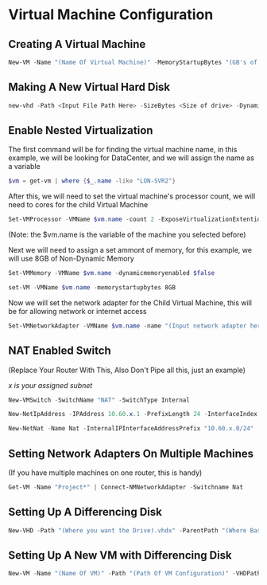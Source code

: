 # Virtual Machine Configuration

## Creating A Virtual Machine

```Powershell
New-VM -Name "(Name Of Virtual Machine)" -MemoryStartupBytes "(GB's of memory)" -SwitchName "(Your Virtual Network Adapter)" -Path "(Virtual Machine Configuration Storage Path)" -Generation 2
```

## Making A New Virtual Hard Disk
```Powershell
new-vhd -Path <Input File Path Here> -SizeBytes <Size of drive> -Dynamic <Can be Fixed, Differential>
```

## Enable Nested Virtualization

The first command will be for finding the virtual machine name, in this example, we will be looking for DataCenter, and we will assign the name as a variable

```Powershell
$vm = get-vm | where {$_.name -like "LON-SVR2"}
```

After this, we will need to set the virtual machine's processor count, we will need to cores for the child Virtual Machine

```Powershell
Set-VMProcessor -VMName $vm.name -count 2 -ExposeVirtualizationExtentions $true
```

(Note: the $vm.name is the variable of the machine you selected before)

Next we will need to assign a set ammont of memory, for this example, we will use 8GB of Non-Dynamic Memory

```Powershell
Set-VMMemory -VMName $vm.name -dynamicmemoryenabled $false
```
```Powershell
set-VM -VMName $vm.name -memorystartupbytes 8GB
```

Now we will set the network adapter for the Child Virtual Machine, this will be for allowing network or internet access
```Powershell
Set-VMNetworkAdapter -VMName $vm.name -name "(Input network adapter here)" -Macaddressspoofing on
```

## NAT Enabled Switch

(Replace Your Router With This, Also Don't Pipe all this, just an example)

*x is your assigned subnet*

```Powershell
New-VMSwitch -SwitchName "NAT" -SwitchType Internal

New-NetIpAddress -IPAddress 10.60.x.1 -PrefixLength 24 -InterfaceIndex ((Get-NetAdapter *NAT*).IfIndex)

New-NetNat -Name Nat -InternalIPInterfaceAddressPrefix "10.60.x.0/24"
```
## Setting Network Adapters On Multiple Machines

(If you have multiple machines on one router, this is handy)

```Powershell
Get-VM -Name "Project*" | Connect-NMNetworkAdapter -Switchname Nat
```
## Setting Up A Differencing Disk

```Powershell
New-VHD -Path "(Where you want the Drive).vhdx" -ParentPath "(Where Base Disk is Located).vhdx" -Differencing
```
## Setting Up A New VM with Differencing Disk

```Powershell
New-VM -Name "(Name Of VM)" -Path "(Path Of VM Configuration)" -VHDPath "(Path Of Differencing Disk)" | ` Set-VMMemory -DynamicMemoryEnabled $True ` -MaximumBytes 2GB -Minimumbytes 512MB -StartupBytes 1GB
```

